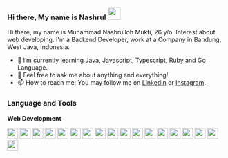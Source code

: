 ### Hi there, My name is Nashrul <img src="https://github.com/TheDudeThatCode/TheDudeThatCode/blob/master/Assets/Hi.gif" width="29px">
Hi there, my name is Muhammad Nashrulloh Mukti, 26 y/o. Interest about web developing. I'm a Backend Developer, work at a Company in Bandung, West Java, Indonesia. 
- 📖 I’m currently learning Java, Javascript, Typescript, Ruby and Go Language.
- 💬 Feel free to ask me about anything and everything!
- 📫 How to reach me: You may follow me on [LinkedIn](https://www.linkedin.com/in/muhammad-nashrulloh-mukti-897688143/) or  [Instagram](https://www.instagram.com/mhmmdnmkt/).

### Language and Tools

**Web Development**

<code><img height="25" src="https://cdn.svgporn.com/logos/nodejs-icon.svg"></code>
<code><img height="25" src="https://cdn.svgporn.com/logos/java.svg"></code>
<code><img height="25" src="https://cdn.svgporn.com/logos/php.svg"></code>
<code><img height="25" src="https://cdn.svgporn.com/logos/python.svg"></code>
<code><img height="25" src="https://cdn.svgporn.com/logos/go.svg"></code>
<code><img height="25" src="https://cdn.svgporn.com/logos/laravel.svg"></code>
<code><img height="25" src="https://cdn.svgporn.com/logos/spring.svg"></code>
<code><img height="25" src="https://cdn.svgporn.com/logos/django-icon.svg"></code>
<code><img height="25" src="https://cdn.svgporn.com/logos/mysql.svg"></code>
<code><img height="25" src="https://cdn.svgporn.com/logos/postgresql.svg"></code>
<code><img height="25" src="https://cdn.svgporn.com/logos/html-5.svg"></code>
<code><img height="25" src="https://cdn.svgporn.com/logos/css-3.svg"></code>
<code><img height="25" src="https://cdn.svgporn.com/logos/javascript.svg"></code>
<code><img height="25" src="https://cdn.svgporn.com/logos/sass.svg"></code>
<code><img height="25" src="https://cdn.svgporn.com/logos/webpack.svg"></code>
<code><img height="25" src="https://cdn.svgporn.com/logos/materializecss.svg"></code>
<code><img height="25" src="https://cdn.svgporn.com/logos/git-icon.svg"></code>
<code><img height="25" src="https://cdn.svgporn.com/logos/firebase.svg"></code>
